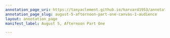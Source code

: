 ```yaml
---
annotation_page_uri: https://tanyaclement.github.io/harvard1953/annotations/august-5-afternoon-part-one-canvas-1-audience.json
annotation_page_slug: august-5-afternoon-part-one-canvas-1-audience
layout: annotation_page
manifest_label: August 5, Afternoon Part One

---
```

